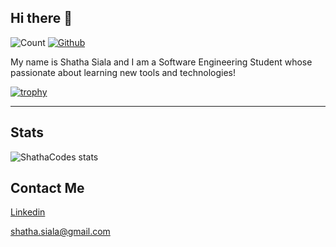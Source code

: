 
## Hi there 👋
 ![Count](https://visitor-badge.laobi.icu/badge?page_id=ShathaCodes.ShathaCodes) [![Github](https://img.shields.io/github/followers/ShathaCodes?label=Follow&style=social)](https://github.com/ShathaCodes) 

My name is Shatha Siala and I am a Software Engineering Student whose passionate about learning new tools and technologies!

<!--
**ShathaCodes/ShathaCodes** is a ✨ _special_ ✨ repository because its `README.md` (this file) appears on your GitHub profile.
-->

[![trophy](https://github-profile-trophy.vercel.app/?username=ShathaCodes)](https://github.com/ryo-ma/github-profile-trophy)

---------------------------------------------------------------------------------------------------------------
## Stats

![ShathaCodes stats](https://github-readme-stats.vercel.app/api?username=ShathaCodes&show_icons=true)

## Contact Me

[Linkedin](https://www.linkedin.com/in/shathasiala/)

shatha.siala@gmail.com
